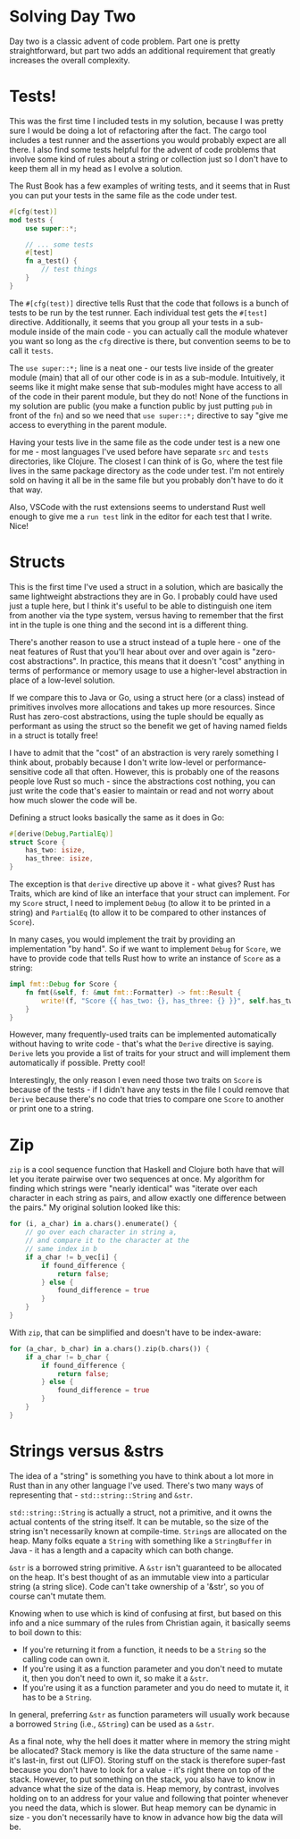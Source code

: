 Solving Day Two
===============
Day two is a classic advent of code problem.  Part one is pretty straightforward, but part two adds an additional requirement that greatly increases the overall complexity.

Tests!
======
This was the first time I included tests in my solution, because I was pretty sure I would be doing a lot of refactoring after the fact.  The cargo tool includes a test runner and the assertions you would probably expect are all there.  I also find some tests helpful for the advent of code problems that involve some kind of rules about a string or collection just so I don't have to keep them all in my head as I evolve a solution.

The Rust Book has a few examples of writing tests, and it seems that in Rust you can put your tests in the same file as the code under test.

```rust
#[cfg(test)]
mod tests {
    use super::*;

    // ... some tests
    #[test]
    fn a_test() {
        // test things
    }
}
```

The `#[cfg(test)]` directive tells Rust that the code that follows is a bunch of tests to be run by the test runner.  Each individual test gets the `#[test]` directive.  Additionally, it seems that you group all your tests in a sub-module inside of the main code - you can actually call the module whatever you want so long as the `cfg` directive is there, but convention seems to be to call it `tests`.

The `use super::*;` line is a neat one - our tests live inside of the greater module (main) that all of our other code is in as a sub-module.  Intuitively, it seems like it might make sense that sub-modules might have access to all of the code in their parent module, but they do not!  None of the functions in my solution are public (you make a function public by just putting `pub` in front of the `fn`) and so we need that `use super::*;` directive to say "give me access to everything in the parent module.

Having your tests live in the same file as the code under test is a new one for me - most languages I've used before have separate `src` and `tests` directories, like Clojure.  The closest I can think of is Go, where the test file lives in the same package directory as the code under test.  I'm not entirely sold on having it all be in the same file but you probably don't have to do it that way.

Also, VSCode with the rust extensions seems to understand Rust well enough to give me a `run test` link in the editor for each test that I write.  Nice!

Structs
=======
This is the first time I've used a struct in a solution, which are basically the same lightweight abstractions they are in Go.  I probably could have used just a tuple here, but I think it's useful to be able to distinguish one item from another via the type system, versus having to remember that the first int in the tuple is one thing and the second int is a different thing.

There's another reason to use a struct instead of a tuple here - one of the neat features of Rust that you'll hear about over and over again is "zero-cost abstractions".  In practice, this means that it doesn't "cost" anything in terms of performance or memory usage to use a higher-level abstraction in place of a low-level solution.  

If we compare this to Java or Go, using a struct here (or a class) instead of primitives involves more allocations and takes up more resources.  Since Rust has zero-cost abstractions, using the tuple should be equally as performant as using the struct so the benefit we get of having named fields in a struct is totally free!

I have to admit that the "cost" of an abstraction is very rarely something I think about, probably because I don't write low-level or performance-sensitive code all that often.  However, this is probably one of the reasons people love Rust so much - since the abstractions cost nothing, you can just write the code that's easier to maintain or read and not worry about how much slower the code will be.

Defining a struct looks basically the same as it does in Go:

```rust
#[derive(Debug,PartialEq)]
struct Score {
    has_two: isize,
    has_three: isize,
}
```

The exception is that `derive` directive up above it - what gives? Rust has Traits, which are kind of like an interface that your struct can implement.  For my `Score` struct, I need to implement `Debug` (to allow it to be printed in a string) and `PartialEq` (to allow it to be compared to other instances of `Score`).

In many cases, you would implement the trait by providing an implementation "by hand".  So if we want to implement `Debug` for `Score`, we have to provide code that tells Rust how to write an instance of `Score` as a string:

```rust
impl fmt::Debug for Score {
    fn fmt(&self, f: &mut fmt::Formatter) -> fmt::Result {
        write!(f, "Score {{ has_two: {}, has_three: {} }}", self.has_two, self.has_three)
    }
}
```

However, many frequently-used traits can be implemented automatically without having to write code - that's what the `Derive` directive is saying.  `Derive` lets you provide a list of traits for your struct and will implement them automatically if possible.  Pretty cool!

Interestingly, the only reason I even need those two traits on `Score` is because of the tests - if I didn't have any tests in the file I could remove that `Derive` because there's no code that tries to compare one `Score` to another or print one to a string.

Zip
===
`zip` is a cool sequence function that Haskell and Clojure both have that will let you iterate pairwise over two sequences at once.  My algorithm for finding which strings were "nearly identical" was "iterate over each character in each string as pairs, and allow exactly one difference between the pairs."  My original solution looked like this:

```rust
for (i, a_char) in a.chars().enumerate() {
    // go over each character in string a,
    // and compare it to the character at the
    // same index in b
    if a_char != b_vec[i] {
        if found_difference {
            return false;
        } else {
            found_difference = true
        }
    }
}
```

With `zip`, that can be simplified and doesn't have to be index-aware:

```rust
for (a_char, b_char) in a.chars().zip(b.chars()) {
    if a_char != b_char {
        if found_difference {
            return false;
        } else {
            found_difference = true
        }
    }
}
```

Strings versus &strs
====================
The idea of a "string" is something you have to think about a lot more in Rust than in any other language I've used.  There's two many ways of representing that - `std::string::String` and `&str`.

`std::string::String` is actually a struct, not a primitive, and it owns the actual contents of the string itself.  It can be mutable, so the size of the string isn't necessarily known at compile-time.  `String`s are allocated on the heap.  Many folks equate a `String` with something like a `StringBuffer` in Java - it has a length and a capacity which can both change.

`&str` is a borrowed string primitive. A `&str` isn't guaranteed to be allocated on the heap. It's best thought of as an immutable view into a particular string (a string slice).  Code can't take ownership of a '&str', so you of course can't mutate them.

Knowing when to use which is kind of confusing at first, but based on this info and a nice summary of the rules from Christian again, it basically seems to boil down to this:

- If you're returning it from a function, it needs to be a `String` so the calling code can own it.
- If you're using it as a function parameter and you don't need to mutate it, then you don't need to own it, so make it a `&str`.
- If you're using it as a function parameter and you do need to mutate it, it has to be a `String`.

In general, preferring `&str` as function parameters will usually work because a borrowed `String` (i.e., `&String`) can be used as a `&str`.

As a final note, why the hell does it matter where in memory the string might be allocated?  Stack memory is like the data structure of the same name - it's last-in, first out (LIFO).  Storing stuff on the stack is therefore super-fast because you don't have to look for a value - it's right there on top of the stack.  However, to put something on the stack, you also have to know in advance what the size of the data is.  Heap memory, by contrast, involves holding on to an address for your value and following that pointer whenever you need the data, which is slower.  But heap memory can be dynamic in size - you don't necessarily have to know in advance how big the data will be.